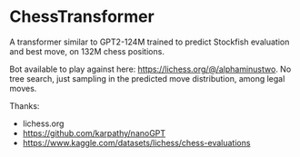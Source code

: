 # ChessTransformer

A transformer similar to GPT2-124M trained to predict Stockfish evaluation and best move, on 132M chess positions. 

Bot available to play against here: https://lichess.org/@/alphaminustwo. No tree search, just sampling in the predicted move distribution, among legal moves.

Thanks:
- lichess.org
- https://github.com/karpathy/nanoGPT
- https://www.kaggle.com/datasets/lichess/chess-evaluations
